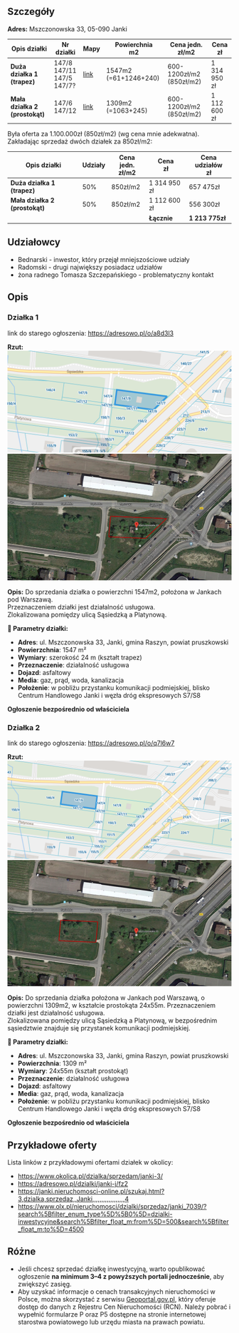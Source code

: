 ## Szczegóły
**Adres:** Mszczonowska 33, 05-090 Janki

| Opis działki                   | Nr działki                         | Mapy                                                                                                          | Powierchnia<br>m2     | Cena jedn. <br>zł/m2     | Cena <br>zł  |
| ------------------------------ | ---------------------------------- | ------------------------------------------------------------------------------------------------------------- | --------------------- | ------------------------ | ------------ |
| **Duża działka 1 (trapez)**    | 147/8<br>147/11<br>147/5<br>147/7? | [link](https://geoportal360.pl/map/#clk=mszczonowska%2033,%20janki&ctx=17.85/52.128507/20.883561&stl=topo)    | 1547m2 (=61+1246+240) | 600-1200zł/m2 (850zł/m2) | 1 314 950 zł |
| **Mała działka 2 (prostokąt)** | 147/6<br>147/12                    | [link](https://geoportal360.pl/map/#clk=20.88234836,52.12878818,17.85&ctx=17.85/52.128507/20.883561&stl=topo) | 1309m2  (=1063+245)   | 600-1200zł/m2 (850zł/m2) | 1 112 600 zł |

Była oferta za 1.100.000zł (850zł/m2) (wg cena mnie adekwatna). 
Zakładając sprzedaż dwóch działek za 850zł/m2:

| Opis działki                   | Udziały | Cena jedn. <br>zł/m2 | Cena <br>zł  | Cena udziałów<br>zł |
| ------------------------------ | ------- | -------------------- | ------------ | ------------------- |
| **Duża działka 1 (trapez)**    | 50%     | 850zł/m2             | 1 314 950 zł | 657 475zł           |
| **Mała działka 2 (prostokąt)** | 50%     | 850zł/m2             | 1 112 600 zł | 556 300zł           |
|                                |         |                      | **Łącznie**  | **1 213 775zł**     |

## Udziałowcy
- Bednarski - inwestor, który przejął mniejszościowe udziały
- Radomski - drugi największy posiadacz udziałów
- żona radnego Tomasza Szczepańskiego - problematyczny kontakt

## Opis
### Działka 1
link do starego ogłoszenia: https://adresowo.pl/o/a8d3l3

**Rzut:**
![Pasted image 20250526003113.png](./Pasted%20image%2020250526003113.png)
![part1.png](./part1.png)

**Opis:**
Do sprzedania działka o powierzchni 1547m2, położona w Jankach pod Warszawą.  
Przeznaczeniem działki jest działalność usługowa.  
Zlokalizowana pomiędzy ulicą Sąsiedzką a Platynową.

**📍 Parametry działki:**
- **Adres**: ul. Mszczonowska 33, Janki, gmina Raszyn, powiat pruszkowski
- **Powierzchnia**: 1547 m²
- **Wymiary**: szerokość 24 m (kształt trapez)
- **Przeznaczenie**: działalność usługowa
- **Dojazd**: asfaltowy
- **Media**: gaz, prąd, woda, kanalizacja
- **Położenie**: w pobliżu przystanku komunikacji podmiejskiej, blisko Centrum Handlowego Janki i węzła dróg ekspresowych S7/S8

**Ogłoszenie bezpośrednio od właściciela**

### Działka 2
link do starego ogłoszenia: https://adresowo.pl/o/q7l6w7

**Rzut:**
![Pasted image 20250526003027.png](./Pasted%20image%2020250526003027.png)
![part2.png](./part2.png)

**Opis:**
Do sprzedania działka położona w Jankach pod Warszawą, o powierzchni 1309m2, w kształcie prostokąta 24x55m. 
Przeznaczeniem działki jest działalność usługowa.  
Zlokalizowana pomiędzy ulicą Sąsiedzką a Platynową, w bezpośrednim sąsiedztwie znajduje się przystanek komunikacji podmiejskiej.

**📍 Parametry działki:**
- **Adres**: ul. Mszczonowska 33, Janki, gmina Raszyn, powiat pruszkowski
- **Powierzchnia**: 1309 m²
- **Wymiary**: 24x55m (kształt prostokąt)
- **Przeznaczenie**: działalność usługowa
- **Dojazd**: asfaltowy
- **Media**: gaz, prąd, woda, kanalizacja
- **Położenie**: w pobliżu przystanku komunikacji podmiejskiej, blisko Centrum Handlowego Janki i węzła dróg ekspresowych S7/S8

**Ogłoszenie bezpośrednio od właściciela**

## Przykładowe oferty
Lista linków z przykładowymi ofertami działek w okolicy:
- https://www.okolica.pl/dzialka/sprzedam/janki-3/
- https://adresowo.pl/dzialki/janki-j/fz2
- https://janki.nieruchomosci-online.pl/szukaj.html?3,dzialka,sprzedaz,,Janki,,,,,,,,,,,,,,,,,,4
- https://www.olx.pl/nieruchomosci/dzialki/sprzedaz/janki_7039/?search%5Bfilter_enum_type%5D%5B0%5D=dzialki-inwestycyjne&search%5Bfilter_float_m:from%5D=500&search%5Bfilter_float_m:to%5D=4500

## Różne
- Jeśli chcesz sprzedać działkę inwestycyjną, warto opublikować ogłoszenie **na minimum 3–4 z powyższych portali jednocześnie**, aby zwiększyć zasięg.
- Aby uzyskać informacje o cenach transakcyjnych nieruchomości w Polsce, można skorzystać z serwisu [Geoportal.gov.pl](https://www.geoportal.gov.pl/), który oferuje dostęp do danych z Rejestru Cen Nieruchomości (RCN). Należy pobrać i wypełnić formularze P oraz P5 dostępne na stronie internetowej starostwa powiatowego lub urzędu miasta na prawach powiatu.

